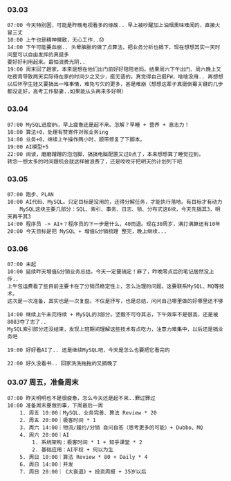 
### 03.03

	07:00 今天特别困，可能是昨晚电视看多的缘故.. 早上被吵醒加上油烟熏味难闻的，直接火冒三丈
	10:00 上午也是精神懒散，无心工作..😓
	14:00 下午可能要血崩.. 头晕脑胀的做了点算法，把业务分析也搞下，现在想想其实一天时间里可以自由发挥的真挺多
	要好好利用起来。最怕浪费光阴..
	19:00 周末回了趟家，本来是想在他们出门前好好陪陪老妈。结果周六下午出门、周六晚上又吃夜宵导致两天实际待在家的时间少之又少，挺无语的。真觉得自己挺FW，啥啥没用.. 再想想以后怀孕生娃又要搞出一堆事情，难免亏欠的更多，甚是难崩（想想这辈子真挺倒霉关键的几步都没走好，高考工作娶妻..如果能从头再来多好啊）


### 03.04

	07:00 MySQL进度0%，早上疲惫还是起不来。怎解？早睡 + 营养 + 意志力！
	10:00 算法+0，处理有赞寄件对账业务ing
	14:00 业务+0，继续上午操作两小时，顺带修复了下脚本。
	19:00 AI模型+5
	22:00 阅读，磨磨蹭蹭的泡泡脚、搞搞电脑配置又过0点了，本来想想算了睡觉拉到，
	转念一想太多的时间跟机会就这样被浪费了，还是咬咬牙把明天的计划列下吧


### 03.05

	07:00 跑步、PLAN
	10:00 AI代码、MySQL。只定目标是没用的，还得分解任务，才能执行落地。有目标才有动力
		MySQL这块主要几部分：SQL、索引、事务、日志、锁、分布式这6块，今天先搞其3，明天再干其3
	14:00 程序员 -> AI+？程序员的下一步是什么，40而退。现在30周岁，满打满算还有10年
	20:00 今天目标是把 MySQL + 增值&分销梳理 整完，晚上继续... 


### 03.06

	07:00 未起
	10:00 延续昨天增值&分销业务总结，今天一定要搞定！麻了，昨晚零点后的笔记居然没上传..
	上午包运费看了些目前主要卡在了分销员稳定性上，怎么治理的问题。这要联系MySQL、MQ等技术。
	这次是一次准备，其实也是一次复盘。不仅是抒写，也是总结，问问自己哪里做的好哪里还不够
	
	14:00 继续上午未完待续 + MySQL的3部分。坚毅不可夺其志，下午效率不是很高，还是被8083夺了志了.. 
	MySQL索引部分还没结束，发现上班期间理解这些技术有点吃力，注意力难集中，以后还是搞业务吧
	
	19:00 好好看AI了.. 还是继续MySQL吧，今天是怎么也要把它看完的
	
	22:00 好久没看书.. 回家洗洗拖拖的又搞晚了


### 03.07 周五，准备周末

	07:00 昨天明明也不是很疲惫，怎么今天还是起不来..罪过罪过
	10:00 准备周末要做的事，下周最后一周
		1. 周五 10:00｜MySQL、业务完善、算法 Review * 20
		2. 周五 20:00｜极客时间 * 1
		3. 周六 14:00｜物流/履约/分销 自问自答（思考更多的可能）+ Dubbo、MQ
		4. 周六 20:00｜AI
			1. 系统架构：极客时间 * 1 + 知乎课堂 * 2
			2. 基础应用：AI平权 + 何以为生
		5. 周日 10:00｜算法 Review * 80 + Daily * 4
		6. 周日 14:00｜并发
		7. 周日 20:00｜《大衰退》+ 投资周报 + 35岁以后